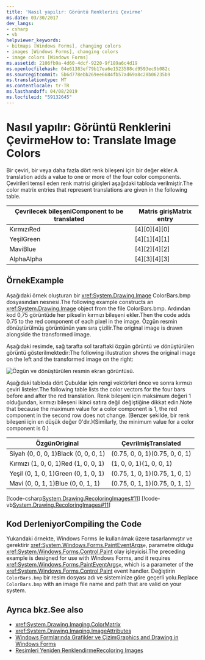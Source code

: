 ```yaml
---
title: 'Nasıl yapılır: Görüntü Renklerini Çevirme'
ms.date: 03/30/2017
dev_langs:
- csharp
- vb
helpviewer_keywords:
- bitmaps [Windows Forms], changing colors
- images [Windows Forms], changing colors
- image colors [Windows Forms]
ms.assetid: 2106fb9a-4d60-4dcf-9220-9f189a6c4d19
ms.openlocfilehash: 04e61383ef79b17ea6e1523588cd9593ec9b082c
ms.sourcegitcommit: 5b6d778ebb269ee6684fb57ad69a8c28b06235b9
ms.translationtype: MT
ms.contentlocale: tr-TR
ms.lasthandoff: 04/08/2019
ms.locfileid: "59132645"
---
```

# <a name="how-to-translate-image-colors"></a><span data-ttu-id="085b0-102">Nasıl yapılır: Görüntü Renklerini Çevirme</span><span class="sxs-lookup"><span data-stu-id="085b0-102">How to: Translate Image Colors</span></span>
<span data-ttu-id="085b0-103">Bir çeviri, bir veya daha fazla dört renk bileşeni için bir değer ekler.</span><span class="sxs-lookup"><span data-stu-id="085b0-103">A translation adds a value to one or more of the four color components.</span></span> <span data-ttu-id="085b0-104">Çevirileri temsil eden renk matrisi girişleri aşağıdaki tabloda verilmiştir.</span><span class="sxs-lookup"><span data-stu-id="085b0-104">The color matrix entries that represent translations are given in the following table.</span></span>  
  
|<span data-ttu-id="085b0-105">Çevrilecek bileşeni</span><span class="sxs-lookup"><span data-stu-id="085b0-105">Component to be translated</span></span>|<span data-ttu-id="085b0-106">Matris giriş</span><span class="sxs-lookup"><span data-stu-id="085b0-106">Matrix entry</span></span>|  
|--------------------------------|------------------|  
|<span data-ttu-id="085b0-107">Kırmızı</span><span class="sxs-lookup"><span data-stu-id="085b0-107">Red</span></span>|<span data-ttu-id="085b0-108">[4][0]</span><span class="sxs-lookup"><span data-stu-id="085b0-108">[4][0]</span></span>|  
|<span data-ttu-id="085b0-109">Yeşil</span><span class="sxs-lookup"><span data-stu-id="085b0-109">Green</span></span>|<span data-ttu-id="085b0-110">[4][1]</span><span class="sxs-lookup"><span data-stu-id="085b0-110">[4][1]</span></span>|  
|<span data-ttu-id="085b0-111">Mavi</span><span class="sxs-lookup"><span data-stu-id="085b0-111">Blue</span></span>|<span data-ttu-id="085b0-112">[4][2]</span><span class="sxs-lookup"><span data-stu-id="085b0-112">[4][2]</span></span>|  
|<span data-ttu-id="085b0-113">Alpha</span><span class="sxs-lookup"><span data-stu-id="085b0-113">Alpha</span></span>|<span data-ttu-id="085b0-114">[4][3]</span><span class="sxs-lookup"><span data-stu-id="085b0-114">[4][3]</span></span>|  
  
## <a name="example"></a><span data-ttu-id="085b0-115">Örnek</span><span class="sxs-lookup"><span data-stu-id="085b0-115">Example</span></span>  
 <span data-ttu-id="085b0-116">Aşağıdaki örnek oluşturan bir <xref:System.Drawing.Image> ColorBars.bmp dosyasından nesnesi.</span><span class="sxs-lookup"><span data-stu-id="085b0-116">The following example constructs an <xref:System.Drawing.Image> object from the file ColorBars.bmp.</span></span> <span data-ttu-id="085b0-117">Ardından kod 0,75 görüntüde her pikselin kırmızı bileşeni ekler.</span><span class="sxs-lookup"><span data-stu-id="085b0-117">Then the code adds 0.75 to the red component of each pixel in the image.</span></span> <span data-ttu-id="085b0-118">Özgün resmin dönüştürülmüş görüntünün yanı sıra çizilir.</span><span class="sxs-lookup"><span data-stu-id="085b0-118">The original image is drawn alongside the transformed image.</span></span>  
  
 <span data-ttu-id="085b0-119">Aşağıdaki resimde, sağ tarafta sol taraftaki özgün görüntü ve dönüştürülen görüntü gösterilmektedir:</span><span class="sxs-lookup"><span data-stu-id="085b0-119">The following illustration shows the original image on the left and the transformed image on the right:</span></span>  
  
 ![Özgün ve dönüştürülen resmin ekran görüntüsü.](./media/how-to-translate-image-colors/original-image-translate-colors.png)  
  
 <span data-ttu-id="085b0-121">Aşağıdaki tabloda dört Çubuklar için rengi vektörleri önce ve sonra kırmızı çeviri listeler.</span><span class="sxs-lookup"><span data-stu-id="085b0-121">The following table lists the color vectors for the four bars before and after the red translation.</span></span> <span data-ttu-id="085b0-122">Renk bileşeni için maksimum değeri 1 olduğundan, kırmızı bileşeni ikinci satıra değil değiştiğine dikkat edin.</span><span class="sxs-lookup"><span data-stu-id="085b0-122">Note that because the maximum value for a color component is 1, the red component in the second row does not change.</span></span> <span data-ttu-id="085b0-123">(Benzer şekilde, bir renk bileşeni için en düşük değer 0'dır.)</span><span class="sxs-lookup"><span data-stu-id="085b0-123">(Similarly, the minimum value for a color component is 0.)</span></span>  
  
|<span data-ttu-id="085b0-124">Özgün</span><span class="sxs-lookup"><span data-stu-id="085b0-124">Original</span></span>|<span data-ttu-id="085b0-125">Çevrilmiş</span><span class="sxs-lookup"><span data-stu-id="085b0-125">Translated</span></span>|  
|--------------|----------------|  
|<span data-ttu-id="085b0-126">Siyah (0, 0, 0, 1)</span><span class="sxs-lookup"><span data-stu-id="085b0-126">Black (0, 0, 0, 1)</span></span>|<span data-ttu-id="085b0-127">(0.75, 0, 0, 1)</span><span class="sxs-lookup"><span data-stu-id="085b0-127">(0.75, 0, 0, 1)</span></span>|  
|<span data-ttu-id="085b0-128">Kırmızı (1, 0, 0, 1)</span><span class="sxs-lookup"><span data-stu-id="085b0-128">Red (1, 0, 0, 1)</span></span>|<span data-ttu-id="085b0-129">(1, 0, 0, 1)</span><span class="sxs-lookup"><span data-stu-id="085b0-129">(1, 0, 0, 1)</span></span>|  
|<span data-ttu-id="085b0-130">Yeşil (0, 1, 0, 1)</span><span class="sxs-lookup"><span data-stu-id="085b0-130">Green (0, 1, 0, 1)</span></span>|<span data-ttu-id="085b0-131">(0.75, 1, 0, 1)</span><span class="sxs-lookup"><span data-stu-id="085b0-131">(0.75, 1, 0, 1)</span></span>|  
|<span data-ttu-id="085b0-132">Mavi (0, 0, 1, 1)</span><span class="sxs-lookup"><span data-stu-id="085b0-132">Blue (0, 0, 1, 1)</span></span>|<span data-ttu-id="085b0-133">(0.75, 0, 1, 1)</span><span class="sxs-lookup"><span data-stu-id="085b0-133">(0.75, 0, 1, 1)</span></span>|  
  
 [!code-csharp[System.Drawing.RecoloringImages#11](~/samples/snippets/csharp/VS_Snippets_Winforms/System.Drawing.RecoloringImages/CS/Class1.cs#11)]
 [!code-vb[System.Drawing.RecoloringImages#11](~/samples/snippets/visualbasic/VS_Snippets_Winforms/System.Drawing.RecoloringImages/VB/Class1.vb#11)]  
  
## <a name="compiling-the-code"></a><span data-ttu-id="085b0-134">Kod Derleniyor</span><span class="sxs-lookup"><span data-stu-id="085b0-134">Compiling the Code</span></span>  
 <span data-ttu-id="085b0-135">Yukarıdaki örnekte, Windows Forms ile kullanılmak üzere tasarlanmıştır ve gerektirir <xref:System.Windows.Forms.PaintEventArgs>`e`, parametre olduğu <xref:System.Windows.Forms.Control.Paint> olay işleyicisi.</span><span class="sxs-lookup"><span data-stu-id="085b0-135">The preceding example is designed for use with Windows Forms, and it requires <xref:System.Windows.Forms.PaintEventArgs>`e`, which is a parameter of the <xref:System.Windows.Forms.Control.Paint> event handler.</span></span> <span data-ttu-id="085b0-136">Değiştirin `ColorBars.bmp` bir resim dosyası adı ve sisteminize göre geçerli yolu.</span><span class="sxs-lookup"><span data-stu-id="085b0-136">Replace `ColorBars.bmp` with an image file name and path that are valid on your system.</span></span>  
  
## <a name="see-also"></a><span data-ttu-id="085b0-137">Ayrıca bkz.</span><span class="sxs-lookup"><span data-stu-id="085b0-137">See also</span></span>

- <xref:System.Drawing.Imaging.ColorMatrix>
- <xref:System.Drawing.Imaging.ImageAttributes>
- [<span data-ttu-id="085b0-138">Windows Formlarında Grafikler ve Çizim</span><span class="sxs-lookup"><span data-stu-id="085b0-138">Graphics and Drawing in Windows Forms</span></span>](graphics-and-drawing-in-windows-forms.md)
- [<span data-ttu-id="085b0-139">Resimleri Yeniden Renklendirme</span><span class="sxs-lookup"><span data-stu-id="085b0-139">Recoloring Images</span></span>](recoloring-images.md)
